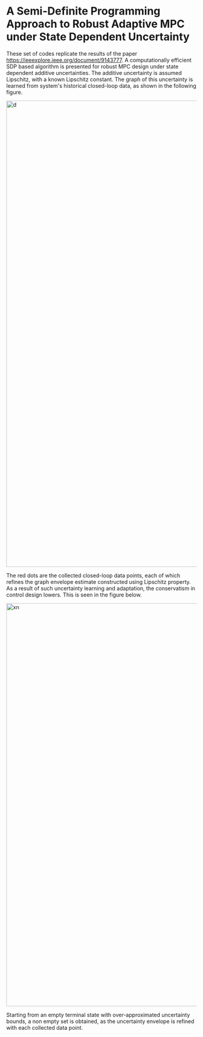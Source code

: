 # A Semi-Definite Programming Approach to Robust Adaptive MPC under State Dependent Uncertainty

These set of codes replicate the results of the paper https://ieeexplore.ieee.org/document/9143777. A computationally efficient SDP based algorithm is presented for robust MPC design under state dependent additive uncertainties. The additive uncertainty is assumed Lipschitz, with a known Lipschitz constant. The graph of this uncertainty is learned from system's historical closed-loop data, as shown in the following figure. 

<img width="1233" alt="d" src="https://user-images.githubusercontent.com/12418616/114331087-1af89e00-9af8-11eb-8269-f1420977ce8a.png">

The red dots are the collected closed-loop data points, each of which refines the graph envelope estimate constructed using Lipschitz property. As a result of such uncertainty learning and adaptation, the conservatism in control design lowers. This is seen in the figure below.

<img width="1066" alt="xn" src="https://user-images.githubusercontent.com/12418616/114331365-b12cc400-9af8-11eb-8c4f-63ea771b822d.png">

Starting from an empty terminal state with over-approximated uncertainty bounds, a non empty set is obtained, as the uncertainty envelope is refined with each collected data point.   
